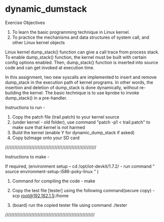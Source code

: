 # dynamic_dumstack

Exercise Objectives
1. To learn the basic programming technique in Linux kernel.
2. To practice the mechanisms and data structures of system call, and other Linux kernel objects

Linux kernel dump_stack() function can give a call trace from process stack. To enable dump_stack() function, the kernel must be built with certain config options enabled. Then, dump_stack() function is inserted into source code and can get invoked at execution time.

In this assignment, two new syscalls are implemented to insert and remove dump_stack in the execution path of kernel programs. In other words, the insertion and deletion of dump_stack is done dynamically, without re-building the kernel. The basic technique is to use kprobe to invoke dump_stack() in a pre-handler.



Instructions to run - 

1. Copy the patch file (trail.patch) to your kernel source
2. (under kernel  - old folder), use command "patch -p1 < trail.patch" to make sure that kernel is not harmed
3. Build the kernel (enable Y for dynamic_dump_stack if asked)
4. Copy bzImage onto your SD card

///////////////////////////////////////////////////////////

Instructions to make - 

If required,
(environment setup – cd /opt/iot-devkit/1.7.2/
                   - run command “ source environment-setup-i586-poky-linux “  )

1. Command for compiling the code - make

2. Copy the test file [tester] using the following command(secure copy) -  
        scp <file name> root@192.162.1.5:/home
3.  (board) run the copied tester file using command ./tester

//////////////////////////////////////////////////////////

